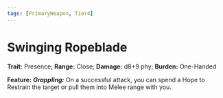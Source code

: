```yaml
---
tags: [PrimaryWeapon, Tier4]
---
```

# Swinging Ropeblade

**Trait:** Presence; **Range:** Close; **Damage:** d8+9 phy; **Burden:** One-Handed

**Feature:** ***Grappling:*** On a successful attack, you can spend a Hope to Restrain the target or pull them into Melee range with you.
